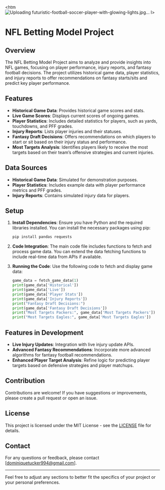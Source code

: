 <htm![Uploading futuristic-football-soccer-player-with-glowing-lights.jpg…]()
l>
</html>

# NFL Betting Model Project

## Overview

The NFL Betting Model Project aims to analyze and provide insights into NFL games, focusing on player performance, injury reports, and fantasy football decisions. The project utilizes historical game data, player statistics, and injury reports to offer recommendations on fantasy starts/sits and predict key player performance.

## Features

- **Historical Game Data**: Provides historical game scores and stats.
- **Live Game Scores**: Displays current scores of ongoing games.
- **Player Statistics**: Includes detailed statistics for players, such as yards, touchdowns, and PFF grades.
- **Injury Reports**: Lists player injuries and their statuses.
- **Fantasy Draft Decisions**: Offers recommendations on which players to start or sit based on their injury status and performance.
- **Most Targets Analysis**: Identifies players likely to receive the most targets based on their team’s offensive strategies and current injuries.

## Data Sources

- **Historical Game Data**: Simulated for demonstration purposes.
- **Player Statistics**: Includes example data with player performance metrics and PFF grades.
- **Injury Reports**: Contains simulated injury data for players.

## Setup

1. **Install Dependencies**:
   Ensure you have Python and the required libraries installed. You can install the necessary packages using pip:

   ```bash
   pip install pandas requests
   ```

2. **Code Integration**:
   The main code file includes functions to fetch and process game data. You can extend the data fetching functions to include real-time data from APIs if available.

3. **Running the Code**:
   Use the following code to fetch and display game data:

   ```python
   game_data = fetch_game_data(1)
   print(game_data['Historical'])
   print(game_data['Live'])
   print(game_data['Player Stats'])
   print(game_data['Injury Reports'])
   print("Fantasy Draft Decisions:")
   print(game_data['Fantasy Draft Decisions'])
   print("Most Targets Packers:", game_data['Most Targets Packers'])
   print("Most Targets Eagles:", game_data['Most Targets Eagles'])
   ```

## Features in Development

- **Live Injury Updates**: Integration with live injury update APIs.
- **Advanced Fantasy Recommendations**: Incorporate more advanced algorithms for fantasy football recommendations.
- **Enhanced Player Target Analysis**: Refine logic for predicting player targets based on defensive strategies and player matchups.

## Contribution

Contributions are welcome! If you have suggestions or improvements, please create a pull request or open an issue.

## License

This project is licensed under the MIT License - see the [LICENSE](LICENSE) file for details.

## Contact

For any questions or feedback, please contact [dominiquetucker994@gmail.com].

---

Feel free to adjust any sections to better fit the specifics of your project or your personal preferences.
